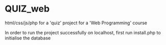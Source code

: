 # QUIZ_web
html/css/js/php for a 'quiz' project for a 'Web Programming' course

In order to run the project successfully on localhost, first run install.php to initialise the database 
